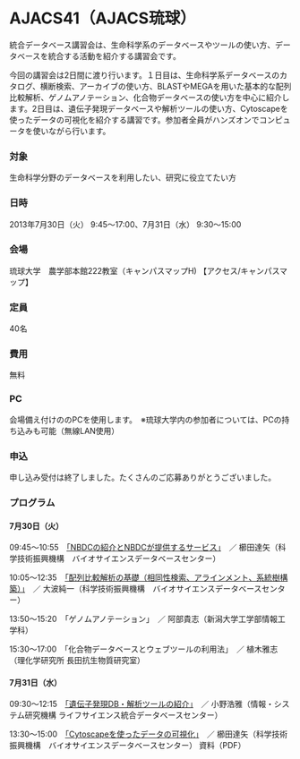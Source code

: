 # AJACS41（AJACS琉球）
統合データベース講習会は、生命科学系のデータベースやツールの使い方、データベースを統合する活動を紹介する講習会です。

今回の講習会は2日間に渡り行います。１日目は、生命科学系データベースのカタログ、横断検索、アーカイブの使い方、BLASTやMEGAを用いた基本的な配列比較解析、ゲノムアノテーション、化合物データベースの使い方を中心に紹介します。2日目は、遺伝子発現データベースや解析ツールの使い方、Cytoscapeを使ったデータの可視化を紹介する講習です。参加者全員がハンズオンでコンピュータを使いながら行います。

 
### 対象
生命科学分野のデータベースを利用したい、研究に役立てたい方
### 日時
2013年7月30日（火） 9:45～17:00、7月31日（水） 9:30～15:00　
### 会場
琉球大学　農学部本館222教室（キャンパスマップH) 【アクセス/キャンパスマップ】
### 定員
40名
### 費用
無料
### PC
会場備え付けののPCを使用します。　※琉球大学内の参加者については、PCの持ち込みも可能（無線LAN使用）
### 申込
申し込み受付は終了しました。たくさんのご応募ありがとうございました。

### プログラム
#### 7月30日（火）
09:45～10:55　[「NBDCの紹介とNBDCが提供するサービス」](01_kushida)　／ 櫛田達矢（科学技術振興機構　バイオサイエンスデータベースセンター） 

10:05～12:35　[「配列比較解析の基礎（相同性検索、アラインメント、系統樹構築）」](02_onami)　／ 大波純一（科学技術振興機構　バイオサイエンスデータベースセンター）

13:50～15:20　「ゲノムアノテーション」　／ 阿部貴志（新潟大学工学部情報工学科）

15:30～17:00　「化合物データベースとウェブツールの利用法」　／ 植木雅志（理化学研究所 長田抗生物質研究室）
#### 7月31日（水）
09:30～12:15　[「遺伝子発現DB・解析ツールの紹介」](05_hono)　／ 小野浩雅（情報・システム研究機構 ライフサイエンス統合データベースセンター）

13:30～15:00　[「Cytoscapeを使ったデータの可視化」](06_kushida)　／ 櫛田達矢（科学技術振興機構　バイオサイエンスデータベースセンター） 資料（PDF）
